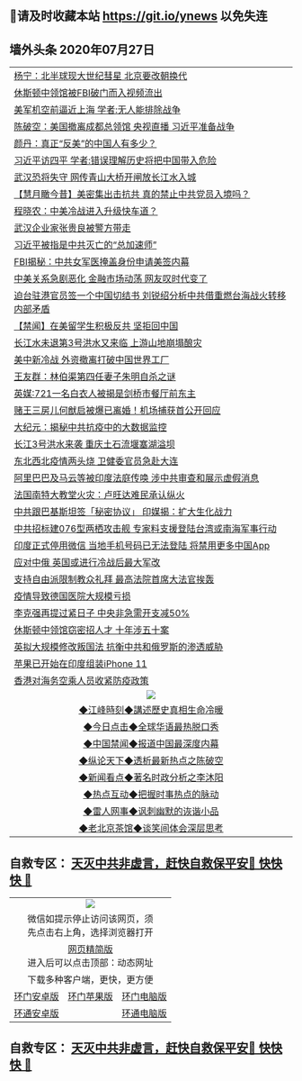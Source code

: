 ## 📩请及时收藏本站 https://git.io/ynews 以免失连</a>

## 墙外头条 2020年07月27日</a>

 <table>

<tr><td colspan="2" align="left"><a href="https://qeb.xfthy.casa/?name=c1204177&key=xcyufvbtjvhwwrpc&from=gy2">杨宁：北半球现大世纪彗星 北京要改朝换代</a></td></tr>
<tr><td colspan="2" align="left"><a href="https://qeb.xfthy.casa/?name=c1204156&key=xcyufvbtjvhwwrpc&from=gy2">休斯顿中领馆被FBI破门而入视频流出</a></td></tr>
<tr><td colspan="2" align="left"><a href="https://qeb.xfthy.casa/?name=c1204173&key=xcyufvbtjvhwwrpc&from=gy2">美军机空前逼近上海 学者:无人能排除战争</a></td></tr>
<tr><td colspan="2" align="left"><a href="https://qeb.xfthy.casa/?name=c1204182&key=xcyufvbtjvhwwrpc&from=gy2">陈破空：美国撤离成都总领馆 央视直播 习近平准备战争</a></td></tr>
<tr><td colspan="2" align="left"><a href="https://qeb.xfthy.casa/?name=c1204169&key=xcyufvbtjvhwwrpc&from=gy2">颜丹：真正“反美”的中国人有多少？</a></td></tr>
<tr><td colspan="2" align="left"><a href="https://qeb.xfthy.casa/?name=c1204160&key=xcyufvbtjvhwwrpc&from=gy2">习近平访四平 学者:错误理解历史将把中国带入危险</a></td></tr>
<tr><td colspan="2" align="left"><a href="https://qeb.xfthy.casa/?name=c1204175&key=xcyufvbtjvhwwrpc&from=gy2">武汉恐将失守 网传青山大桥开闸放长江水入城</a></td></tr>
<tr><td colspan="2" align="left"><a href="https://qeb.xfthy.casa/?name=c1204155&key=xcyufvbtjvhwwrpc&from=gy2">【慧月瞰今昔】美密集出击抗共 真的禁止中共党员入境吗？</a></td></tr>
<tr><td colspan="2" align="left"><a href="https://qeb.xfthy.casa/?name=c1204168&key=xcyufvbtjvhwwrpc&from=gy2">程晓农：中美冷战进入升级快车道？</a></td></tr>
<tr><td colspan="2" align="left"><a href="https://qeb.xfthy.casa/?name=c1204167&key=xcyufvbtjvhwwrpc&from=gy2">武汉企业家张贵良被警方带走</a></td></tr>
<tr><td colspan="2" align="left"><a href="https://qeb.xfthy.casa/?name=c1204188&key=xcyufvbtjvhwwrpc&from=gy2">习近平被指是中共灭亡的“总加速师”</a></td></tr>
<tr><td colspan="2" align="left"><a href="https://qeb.xfthy.casa/?name=c1204166&key=xcyufvbtjvhwwrpc&from=gy2">FBI揭秘：中共女军医掩盖身份申请美签内幕</a></td></tr>
<tr><td colspan="2" align="left"><a href="https://qeb.xfthy.casa/?name=c1204179&key=xcyufvbtjvhwwrpc&from=gy2">中美关系急剧恶化 金融市场动荡 网友叹时代变了</a></td></tr>
<tr><td colspan="2" align="left"><a href="https://qeb.xfthy.casa/?name=c1204151&key=xcyufvbtjvhwwrpc&from=gy2">迫台驻港官员签一个中国切结书 刘锐绍分析中共借重燃台海战火转移内部矛盾</a></td></tr>
<tr><td colspan="2" align="left"><a href="https://qeb.xfthy.casa/?name=c1204178&key=xcyufvbtjvhwwrpc&from=gy2">【禁闻】在美留学生积极反共 坚拒回中国</a></td></tr>
<tr><td colspan="2" align="left"><a href="https://qeb.xfthy.casa/?name=c1204172&key=xcyufvbtjvhwwrpc&from=gy2">长江水未退第3号洪水又来临 上游山地崩塌酿灾</a></td></tr>
<tr><td colspan="2" align="left"><a href="https://qeb.xfthy.casa/?name=c1204174&key=xcyufvbtjvhwwrpc&from=gy2">美中新冷战 外资撤离打破中国世界工厂</a></td></tr>
<tr><td colspan="2" align="left"><a href="https://qeb.xfthy.casa/?name=c1204190&key=xcyufvbtjvhwwrpc&from=gy2">王友群：林伯渠第四任妻子朱明自杀之谜</a></td></tr>
<tr><td colspan="2" align="left"><a href="https://qeb.xfthy.casa/?name=c1204180&key=xcyufvbtjvhwwrpc&from=gy2">英媒∶721一名白衣人被揭是剑桥市餐厅前东主</a></td></tr>
<tr><td colspan="2" align="left"><a href="https://qeb.xfthy.casa/?name=c1204183&key=xcyufvbtjvhwwrpc&from=gy2">赌王三房儿何猷启被爆已离婚！机场捕获首公开回应</a></td></tr>
<tr><td colspan="2" align="left"><a href="https://qeb.xfthy.casa/?name=c1204170&key=xcyufvbtjvhwwrpc&from=gy2">大纪元：揭秘中共抗疫中的大数据监控</a></td></tr>
<tr><td colspan="2" align="left"><a href="https://qeb.xfthy.casa/?name=c1204189&key=xcyufvbtjvhwwrpc&from=gy2">长江3号洪水来袭 重庆土石流堰塞湖溢坝</a></td></tr>
<tr><td colspan="2" align="left"><a href="https://qeb.xfthy.casa/?name=c1204191&key=xcyufvbtjvhwwrpc&from=gy2">东北西北疫情两头烧 卫健委官员急赴大连</a></td></tr>
<tr><td colspan="2" align="left"><a href="https://qeb.xfthy.casa/?name=c1204157&key=xcyufvbtjvhwwrpc&from=gy2">阿里巴巴及马云等被印度法庭传唤 涉中共审查和展示虚假消息</a></td></tr>
<tr><td colspan="2" align="left"><a href="https://qeb.xfthy.casa/?name=c1204163&key=xcyufvbtjvhwwrpc&from=gy2">法国南特大教堂火灾：卢旺达难民承认纵火</a></td></tr>
<tr><td colspan="2" align="left"><a href="https://qeb.xfthy.casa/?name=c1204184&key=xcyufvbtjvhwwrpc&from=gy2">中共跟巴基斯坦签「秘密协议」 印媒揭：扩大生化战力</a></td></tr>
<tr><td colspan="2" align="left"><a href="https://qeb.xfthy.casa/?name=c1204164&key=xcyufvbtjvhwwrpc&from=gy2">中共招标建076型两栖攻击舰 专家料支援登陆台湾或南海军事行动</a></td></tr>
<tr><td colspan="2" align="left"><a href="https://qeb.xfthy.casa/?name=c1204171&key=xcyufvbtjvhwwrpc&from=gy2">印度正式停用微信 当地手机号码已无法登陆 将禁用更多中国App</a></td></tr>
<tr><td colspan="2" align="left"><a href="https://qeb.xfthy.casa/?name=c1204158&key=xcyufvbtjvhwwrpc&from=gy2">应对中俄 英国或进行冷战后最大军改</a></td></tr>
<tr><td colspan="2" align="left"><a href="https://qeb.xfthy.casa/?name=c1204192&key=xcyufvbtjvhwwrpc&from=gy2">支持自由派限制教众礼拜 最高法院首席大法官挨轰</a></td></tr>
<tr><td colspan="2" align="left"><a href="https://qeb.xfthy.casa/?name=c1204176&key=xcyufvbtjvhwwrpc&from=gy2">疫情导致德国医院大规模亏损</a></td></tr>
<tr><td colspan="2" align="left"><a href="https://qeb.xfthy.casa/?name=c1204187&key=xcyufvbtjvhwwrpc&from=gy2">李克强再提过紧日子 中央非急需开支减50%</a></td></tr>
<tr><td colspan="2" align="left"><a href="https://qeb.xfthy.casa/?name=c1204186&key=xcyufvbtjvhwwrpc&from=gy2">休斯顿中领馆窃密招人才 十年涉五十案</a></td></tr>
<tr><td colspan="2" align="left"><a href="https://qeb.xfthy.casa/?name=c1204162&key=xcyufvbtjvhwwrpc&from=gy2">英拟大规模修改叛国法 抗衡中共和俄罗斯的渗透威胁</a></td></tr>
<tr><td colspan="2" align="left"><a href="https://qeb.xfthy.casa/?name=c1204159&key=xcyufvbtjvhwwrpc&from=gy2">苹果已开始在印度组装iPhone 11</a></td></tr>
<tr><td colspan="2" align="left"><a href="https://qeb.xfthy.casa/?name=c1204165&key=xcyufvbtjvhwwrpc&from=gy2">香港对海务空乘人员收紧防疫政策</a></td></tr>

 <tr>
   <td colspan="2" align=center><img src="https://cdn.jsdelivr.net/gh/gyoupiodf/im1/jf-1.jpg"></td>
  </tr>
   <tr>
   <td colspan="2" align=center> 
<a href="https://xdihm.casa/oo.aspx?name=c922850&key=sdxhftoyfkhpuaxy&from=gy2&tag=9877">◆江峰時刻◆講述歷史真相生命冷暖</a><br/>
    </td>
  </tr>
   <tr>
   <td colspan="2" align=center> 
<a href="https://xdihm.casa/oo.aspx?name=c816850&key=sdxhftoyfkhpuaxy&from=gy2&tag=9877">◆今日点击◆全球华语最热脱口秀</a><br/>
    </td>
  </tr>
  <tr>
  <td colspan="2" align=center>
<a href="https://xdihm.casa/oo.aspx?name=c816860&key=sdxhftoyfkhpuaxy&from=gy2&tag=99733110">◆中国禁闻◆报道中国最深度内幕</a><br/>
   </tr>
  <tr>
     <td colspan="2" align=center>
<a href="https://xdihm.casa/oo.aspx?name=c816855&key=sdxhftoyfkhpuaxy&from=gy2&tag=997110">◆纵论天下◆透析最新热点之陈破空</a><br/>
   </tr>
   <tr>
      <td colspan="2" align=center>
<a href="https://xdihm.casa/oo.aspx?name=c838308&key=sdxhftoyfkhpuaxy&from=gy2&tag=9973110">◆新闻看点◆著名时政分析之李沐阳</a><br/>
   </tr>
   <tr>
     <td colspan="2" align=center>
<a href="https://xdihm.casa/oo.aspx?name=c816852&key=sdxhftoyfkhpuaxy&from=gy2&tag=9733110">◆热点互动◆把握时事热点的脉动</a><br/>
   </tr>
   <tr>
      <td colspan="2" align=center>
<a href="https://xdihm.casa/oo.aspx?name=c816694&key=sdxhftoyfkhpuaxy&from=gy2&tag=93310">◆雷人网事◆讽刺幽默的诙谐小品</a><br/>
   </tr>
   <tr>
    <td colspan="2" align=center>
<a href="https://xdihm.casa/oo.aspx?name=c816650&key=sdxhftoyfkhpuaxy&from=gy2&tag=9973110">◆老北京茶馆◆谈笑间体会深层思考</a><br/>
   </tr>
</table>

 ## 自救专区： [天灭中共非虚言，赶快自救保平安🍎 快快快 📩](https://github.com/pwgy/td/blob/master/README.md)
 
<table>
  <tr>
    <td colspan="3" align="center"><img src="https://cdn.jsdelivr.net/gh/opipe/up/oGate65.jpg"/></td>
  </tr>
  <tr>
    <td colspan="3" align="center">微信如提示停止访问该网页，须<br/>先点击右上角，选择浏览器打开</td>
  <tr>
  <tr>
    <td colspan="3" align="center"><a href="https://gitcdn.xyz/cdn/otiny/up/master/show005.htm">网页精简版</a><br/>进入后可以点击顶部：动态网址</td>
  </tr>
  <tr>
    <td colspan="3" align="center">下载多种客户端，更快，更方便</td>
  <tr>
  <tr>
    <td align="center"><a href="https://cdn.jsdelivr.net/gh/opipe/up/oGatea.apk">环门安卓版</a></td>
    <td align="center"><a href="https://x.co/odisk">环门苹果版</a></td>
    <td align="center"><a href="https://cdn.jsdelivr.net/gh/opipe/up/oGate.zip">环门电脑版</a></td>
  </tr>
  <tr>
    <td align="center"><a href="https://cdn.jsdelivr.net/gh/opipe/up/oPipe.apk">环通安卓版</a></td>
    <td align="center"></td>
    <td align="center"><a href="https://raw.githubusercontent.com/opipe/up/master/oPipe.zip">环通电脑版</a></td>
  </tr>
  
</table>


 ## 自救专区： [天灭中共非虚言，赶快自救保平安🍎 快快快 📩](https://github.com/pwgy/td/blob/master/README.md)
